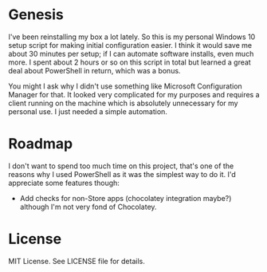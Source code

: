 # Genesis

I've been reinstalling my box a lot lately. So this is my personal Windows 10
setup script for making initial configuration easier. I think it would save
me about 30 minutes per setup; if I can automate software installs, even much
more. I spent about 2 hours or so on this script in total but learned a great
deal about PowerShell in return, which was a bonus.

You might I ask why I didn't use something like Microsoft Configuration Manager
for that. It looked very complicated for my purposes and requires a client running
on the machine which is absolutely unnecessary for my personal use. I just needed
a simple automation.

# Roadmap

I don't want to spend too much time on this project, that's one of the
reasons why I used PowerShell as it was the simplest way to do it. I'd
appreciate some features though:

- Add checks for non-Store apps (chocolatey integration maybe?) although
  I'm not very fond of Chocolatey.

# License

MIT License. See LICENSE file for details.